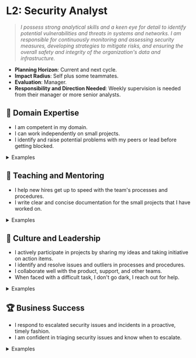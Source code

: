 # L2: Security Analyst

> _I possess strong analytical skills and a keen eye for detail to identify potential vulnerabilities and threats in systems and networks. I am responsible for continuously monitoring and assessing security measures, developing strategies to mitigate risks, and ensuring the overall safety and integrity of the organization's data and infrastructure._

- **Planning Horizon**: Current and next cycle.
- **Impact Radius**: Self plus some teammates.
- **Evaluation**: Manager.
- **Responsibility and Direction Needed**: Weekly supervision is needed from their manager or more senior analysts.

## 🦉 Domain Expertise

- I am competent in my domain.
- I can work independently on small projects.
- I identify and raise potential problems with my peers or lead before getting blocked.

<details>
<summary>Examples</summary>

- I was nominated as the incident controller and successfully followed our [Security Incident Response Plan (SIRP)](https://docs.google.com/document/d/1A9sG4UQy3pw6R--es_apBDAw1oWBZw1wJof2jjq_t2c/edit?usp=sharing).
- I confidently triage alerts and escalate to senior security analysts when required.
- When faced with a small project, I understood the brief the first time and was able to reach out myself to find the answers I needed to complete it.

</details>

## 🌱 Teaching and Mentoring

- I help new hires get up to speed with the team's processes and procedures.
- I write clear and concise documentation for the small projects that I have worked on.

<details>
<summary>Examples</summary>

- I acted as a buddy for a new person who joined my team and helped them become productive with our tools.
- I wrote documentation for a small project that I worked on for my team members.
- I presented my findings from a recent security incident during our knowledge-sharing session.

</details>

## 🧭 Culture and Leadership

- I actively participate in projects by sharing my ideas and taking initiative on action items.
- I identify and resolve issues and outliers in processes and procedures.
- I collaborate well with the product, support, and other teams.
- When faced with a difficult task, I don't go dark, I reach out for help.

<details>
<summary>Examples</summary>

- During project planning, I successfully negotiated changes to the plan and was assigned several action items.
- I identified a deficiency within a process and worked with stakeholders to correct it.
- I noticed that a change I was making may affect another team, so I reached out to that team directly to prevent surprises.
- When I hit a roadblock, I didn't waste time going down rabbit holes, I reached out for assistance.

</details>

## 🏆 Business Success

- I respond to escalated security issues and incidents in a proactive, timely fashion.
- I am confident in triaging security issues and know when to escalate.

<details>
<summary>Examples</summary>

- I received an alert via PagerDuty and created a new security incident in The Hive.
- I triaged Bugcrowd submissions and worked with the Fire and Motion team to remedy them.
- I triaged customer issues and guided the Customer Support team.

</details>
